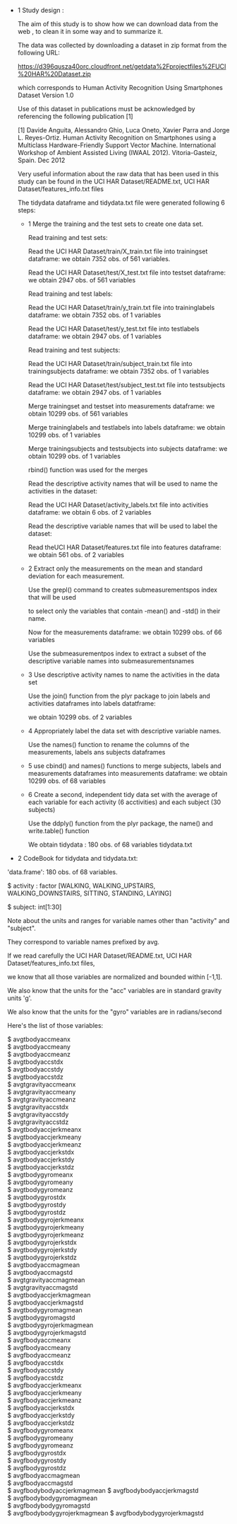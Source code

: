 * 1 Study design :
  
  The aim of this study is to show how we can download data from the web , to clean it in some way and to summarize it.
 
  The data was collected by downloading a dataset in zip format from the following URL:
    
    https://d396qusza40orc.cloudfront.net/getdata%2Fprojectfiles%2FUCI%20HAR%20Dataset.zip
    
  which corresponds to Human Activity Recognition Using Smartphones Dataset Version 1.0
   
  Use of this dataset in publications must be acknowledged by referencing the following publication [1] 
 
  [1] Davide Anguita, Alessandro Ghio, Luca Oneto, Xavier Parra and Jorge L. Reyes-Ortiz. Human Activity Recognition on     Smartphones using a Multiclass Hardware-Friendly Support Vector Machine. International Workshop of Ambient Assisted       Living (IWAAL 2012). Vitoria-Gasteiz, Spain. Dec 2012
 
  Very useful information about the raw data that has been used in this study can be found in the 
   UCI HAR Dataset/README.txt, UCI HAR Dataset/features_info.txt files
   
  The tidydata dataframe and tidydata.txt file were generated following 6 steps:
  
  * 1 Merge the training and the test sets to create one data set.
    
    Read training and test sets:
     
     Read the UCI HAR Dataset/train/X_train.txt file into trainingset dataframe: we obtain 7352 obs. of 561 variables.
     
     Read the UCI HAR Dataset/test/X_test.txt file into testset dataframe: we obtain 2947 obs. of 561 variables
    
    Read training and test labels:
     
     Read the UCI HAR Dataset/train/y_train.txt file into traininglabels dataframe: we obtain 7352 obs. of 1 variables
     
     Read the UCI HAR Dataset/test/y_test.txt file into testlabels dataframe: we obtain 2947 obs. of 1 variables
 
    Read training and test subjects:
     
     Read the UCI HAR Dataset/train/subject_train.txt file into trainingsubjects dataframe: we obtain 7352 obs. of 1          variables
     
     Read the UCI HAR Dataset/test/subject_test.txt file into testsubjects dataframe: we obtain 2947 obs. of 1                variables
     
    Merge trainingset and testset into measurements dataframe: we obtain 10299 obs. of 561 variables 
    
    Merge traininglabels and testlabels into labels dataframe: we obtain 10299 obs. of 1 variables 
    
    Merge trainingsubjects  and testsubjects into subjects dataframe: we obtain 10299 obs. of 1 variables
    
    rbind() function was used for the merges
    
    Read the descriptive activity names that will be used to name the activities in the dataset:
    
      Read the UCI HAR Dataset/activity_labels.txt file into activities dataframe: we obtain 6 obs. of 2 variables
     
    
    Read the  descriptive variable names that will be used to label the dataset:
    
      Read theUCI HAR Dataset/features.txt file into features dataframe: we obtain 561 obs. of 2 variables
     
  * 2 Extract only the measurements on the mean and standard deviation for each measurement.
    
    Use the grepl() command to creates submeasurementspos index that will be used 
     
     to select only the variables that contain -mean() and -std() in their name.
    
    Now for the measurements dataframe: we obtain 10299 obs. of 66 variables
 
    Use the submeasurementpos index to extract a subset of the descriptive variable names into submeasurementsnames
    
  * 3 Use descriptive activity names to name the activities in the data set
  
    Use the join() function from the plyr package to join labels and activities dataframes into labels datatframe:
     
       we obtain 10299 obs. of 2 variables
  

  * 4 Appropriately label the data set with descriptive variable names.
    
    Use the names() function to rename the columns of the measurements, labels ans subjects dataframes

  * 5 use cbind() and names() functions to merge subjects, labels and measurements dataframes into
      measurements dataframe: we obtain 10299 obs. of 68 variables

  * 6 Create a second, independent tidy data set with the average of each variable for each activity (6 acctivities) 
      and each subject (30 subjects)
 
    Use the ddply() function from the plyr package, the name() and write.table() function
    
    We obtain tidydata : 180 obs. of 68 variables
              tidydata.txt
              
* 2  CodeBook for tidydata and tidydata.txt:
  
 'data.frame':	180 obs. of  68 variables.
 
  $ activity : factor [WALKING, WALKING_UPSTAIRS, WALKING_DOWNSTAIRS, SITTING, STANDING, LAYING]
  
  $ subject: int[1:30]
 
  Note about the units  and ranges for variable names other than "activity" and "subject".
  
  They correspond to variable names prefixed by avg.
  
  If we read carefully the UCI HAR Dataset/README.txt, UCI HAR Dataset/features_info.txt files,
  
  we know that all those variables are normalized and bounded within [-1,1].
  
  We also know that the units for the "acc" variables are in  standard gravity units 'g'.
  
  We also know that the units for the "gyro" variables are in radians/second 
 
  Here's the list of those variables: 
 
   $ avgtbodyaccmeanx           
   $ avgtbodyaccmeany           
   $ avgtbodyaccmeanz           
   $ avgtbodyaccstdx            
   $ avgtbodyaccstdy            
   $ avgtbodyaccstdz            
   $ avgtgravityaccmeanx        
   $ avgtgravityaccmeany        
   $ avgtgravityaccmeanz        
   $ avgtgravityaccstdx         
   $ avgtgravityaccstdy         
   $ avgtgravityaccstdz         
   $ avgtbodyaccjerkmeanx       
   $ avgtbodyaccjerkmeany       
   $ avgtbodyaccjerkmeanz       
   $ avgtbodyaccjerkstdx        
   $ avgtbodyaccjerkstdy        
   $ avgtbodyaccjerkstdz        
   $ avgtbodygyromeanx          
   $ avgtbodygyromeany          
   $ avgtbodygyromeanz          
   $ avgtbodygyrostdx           
   $ avgtbodygyrostdy           
   $ avgtbodygyrostdz           
   $ avgtbodygyrojerkmeanx      
   $ avgtbodygyrojerkmeany      
   $ avgtbodygyrojerkmeanz      
   $ avgtbodygyrojerkstdx       
   $ avgtbodygyrojerkstdy       
   $ avgtbodygyrojerkstdz       
   $ avgtbodyaccmagmean         
   $ avgtbodyaccmagstd          
   $ avgtgravityaccmagmean      
   $ avgtgravityaccmagstd       
   $ avgtbodyaccjerkmagmean     
   $ avgtbodyaccjerkmagstd      
   $ avgtbodygyromagmean        
   $ avgtbodygyromagstd         
   $ avgtbodygyrojerkmagmean    
   $ avgtbodygyrojerkmagstd     
   $ avgfbodyaccmeanx           
   $ avgfbodyaccmeany           
   $ avgfbodyaccmeanz           
   $ avgfbodyaccstdx            
   $ avgfbodyaccstdy            
   $ avgfbodyaccstdz            
   $ avgfbodyaccjerkmeanx       
   $ avgfbodyaccjerkmeany       
   $ avgfbodyaccjerkmeanz       
   $ avgfbodyaccjerkstdx        
   $ avgfbodyaccjerkstdy        
   $ avgfbodyaccjerkstdz        
   $ avgfbodygyromeanx          
   $ avgfbodygyromeany          
   $ avgfbodygyromeanz          
   $ avgfbodygyrostdx           
   $ avgfbodygyrostdy           
   $ avgfbodygyrostdz           
   $ avgfbodyaccmagmean         
   $ avgfbodyaccmagstd          
   $ avgfbodybodyaccjerkmagmean 
   $ avgfbodybodyaccjerkmagstd  
   $ avgfbodybodygyromagmean    
   $ avgfbodybodygyromagstd     
   $ avgfbodybodygyrojerkmagmean
   $ avgfbodybodygyrojerkmagstd 
